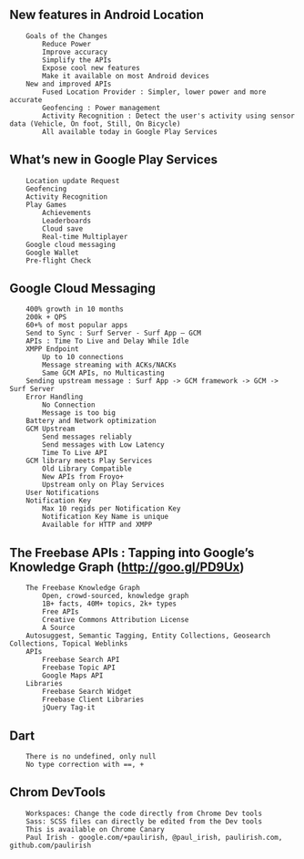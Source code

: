 ## New features in Android Location

		Goals of the Changes
			Reduce Power
			Improve accuracy
			Simplify the APIs
			Expose cool new features
			Make it available on most Android devices
		New and improved APIs
			Fused Location Provider : Simpler, lower power and more accurate
			Geofencing : Power management
			Activity Recognition : Detect the user's activity using sensor data (Vehicle, On foot, Still, On Bicycle)
			All available today in Google Play Services


##	What’s new in Google Play Services

		Location update Request
		Geofencing
		Activity Recognition
		Play Games 
			Achievements
			Leaderboards
			Cloud save
			Real-time Multiplayer
		Google cloud messaging
		Google Wallet
		Pre-flight Check


## Google Cloud Messaging

		400% growth in 10 months
		200k + QPS
		60+% of most popular apps
		Send to Sync : Surf Server - Surf App – GCM
		APIs : Time To Live and Delay While Idle
		XMPP Endpoint
			Up to 10 connections
			Message streaming with ACKs/NACKs
			Same GCM APIs, no Multicasting
		Sending upstream message : Surf App -> GCM framework -> GCM -> Surf Server
		Error Handling
			No Connection
			Message is too big
		Battery and Network optimization
		GCM Upstream
			Send messages reliably
			Send messages with Low Latency
			Time To Live API
		GCM library meets Play Services
			Old Library Compatible
			New APIs from Froyo+
			Upstream only on Play Services
		User Notifications
		Notification Key
			Max 10 regids per Notification Key
			Notification Key Name is unique
			Available for HTTP and XMPP


## The Freebase APIs : Tapping into Google’s Knowledge Graph (http://goo.gl/PD9Ux)
		The Freebase Knowledge Graph
			Open, crowd-sourced, knowledge graph
			1B+ facts, 40M+ topics, 2k+ types
			Free APIs
			Creative Commons Attribution License
			A Source 
		Autosuggest, Semantic Tagging, Entity Collections, Geosearch Collections, Topical Weblinks
		APIs
			Freebase Search API
			Freebase Topic API
			Google Maps API
		Libraries
			Freebase Search Widget
			Freebase Client Libraries
			jQuery Tag-it


## Dart

		There is no undefined, only null
		No type correction with ==, +


## Chrom DevTools

		Workspaces: Change the code directly from Chrome Dev tools
		Sass: SCSS files can directly be edited from the Dev tools
		This is available on Chrome Canary
		Paul Irish - google.com/+paulirish, @paul_irish, paulirish.com, github.com/paulirish
